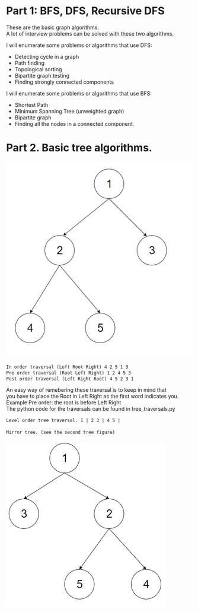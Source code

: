 # Part 1: BFS, DFS, Recursive DFS  
These are the basic graph algorithms.  
A lot of interview problems can be solved with these two algorithms.  

I will enumerate some problems or algorithms that use DFS:  
* Detecting cycle in a graph
* Path finding
* Topological sorting
* Bipartite graph testing
* Finding strongly connected components

I will enumerate some problems or algorithms that use BFS:  
* Shortest Path
* Minimum Spanning Tree (unweighted graph)
* Bipartite graph 
* Finding all the nodes in a connected component.

# Part 2. Basic tree algorithms.

  ![tree image](tree.png)  
      
    In order traversal (Left Root Right) 4 2 5 1 3  
    Pre order traversal (Root Left Right) 1 2 4 5 3  
    Post order traversal (Left Right Root) 4 5 2 3 1  
    
An easy way of remebering these traversal is to keep in mind that  
you have to place the Root in Left Right as the first word indicates you.  
Example Pre order: the root is before Left Right  
The python code for the traversals can be found in tree_traversals.py  

    Level order tree traversal. 1 | 2 3 | 4 5 |  

    Mirror tree. (see the second tree figure)
  ![mirror image](mirror_tree.png)  


    
